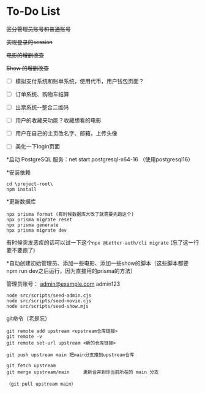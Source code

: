 # To-Do List

~~区分管理员账号和普通账号~~

~~实现登录的session~~

~~电影的增删改查~~

~~Show 的增删改查~~

- [ ] 模拟支付系统和账单系统，使用代币，用户钱包页面？
- [ ] 订单系统、购物车结算
- [ ] 出票系统--整合二维码
- [ ] 用户的收藏夹功能？收藏想看的电影
- [ ] 用户在自己的主页改名字、邮箱，上传头像
- [ ] 美化一下login页面


*启动 PostgreSQL 服务：net start postgresql-x64-16 （使用postgresql16）

*安装依赖
```
cd \project-root\
npm install
```

*更新数据库
```
npx prisma format (有时候数据库大改了就需要先跑这个)
npx prisma migrate reset
npx prisma generate
npx prisma migrate dev 
```

有时候突发恶疾的话可以试一下这个`npx @better-auth/cli migrate` (忘了这一行要不要跑了)

*自动创建初始管理员、添加一些电影、添加一些show的脚本（这些脚本都要npm run dev之后运行，因为直接用的prisma的方法）

管理员账号： admin@example.com admin123

```
node src/scripts/seed-admin.cjs
node src/scripts/seed-movie.cjs
node src/scripts/seed-show.mjs
```

git命令（老是忘）
```
git remote add upstream <upstream仓库链接>
git remote -v
git remote set-url upstream <新的仓库链接>

git push upstream main 把main分支推到upstream仓库

git fetch upstream
git merge upstream/main     更新合并到你当前所在的 main 分支

（git pull upstream main）

```
